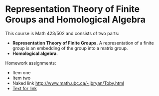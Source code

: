 # Representation Theory of Finite Groups and Homological Algebra

This course is Math 423/502 and consists of two parts:

  * **Representation Theory of Finite Groups.** A representation of a finite group is an embedding of the group into a matrix group. 
  * **Homological algebra**.

Homework assignments:
  * Item one
  * Item two
  * Naked link <http://www.math.ubc.ca/~jbryan/Toby.html>
  * [Text for link](http://www.math.ubc.ca/~jbryan/Toby.html)
